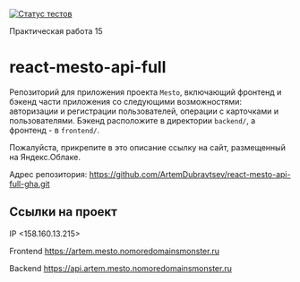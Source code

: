 [![Статус тестов](../../actions/workflows/tests.yml/badge.svg)](../../actions/workflows/tests.yml)

Практическая работа 15

# react-mesto-api-full

Репозиторий для приложения проекта `Mesto`, включающий фронтенд и бэкенд части приложения со следующими возможностями: авторизации и регистрации пользователей, операции с карточками и пользователями. Бэкенд расположите в директории `backend/`, а фронтенд - в `frontend/`.

Пожалуйста, прикрепите в это описание ссылку на сайт, размещенный на Яндекс.Облаке.

Адрес репозитория: https://github.com/ArtemDubravtsev/react-mesto-api-full-gha.git

## Ссылки на проект

IP <158.160.13.215>

Frontend <https://artem.mesto.nomoredomainsmonster.ru>

Backend <https://api.artem.mesto.nomoredomainsmonster.ru>
